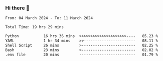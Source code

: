 ### Hi there 👋

<!--
**ututono/ututono** is a ✨ _special_ ✨ repository because its `README.md` (this file) appears on your GitHub profile.

Here are some ideas to get you started:

- 🔭 I’m currently working on ...
- 🌱 I’m currently learning ...
- 👯 I’m looking to collaborate on ...
- 🤔 I’m looking for help with ...
- 💬 Ask me about ...
- 📫 How to reach me: ...
- 😄 Pronouns: ...
- ⚡ Fun fact: ...
-->



<!--START_SECTION:waka-->

```txt
From: 04 March 2024 - To: 11 March 2024

Total Time: 19 hrs 29 mins

Python           16 hrs 36 mins  >>>>>>>>>>>>>>>>>>>>>----   85.23 %
YAML             1 hr 34 mins    >>-----------------------   08.11 %
Shell Script     26 mins         >------------------------   02.25 %
Bash             23 mins         >------------------------   02.02 %
.env file        20 mins         -------------------------   01.79 %
```

<!--END_SECTION:waka-->
